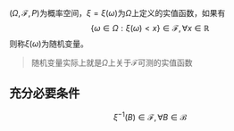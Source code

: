 $(\Omega, \mathscr F, P)$为概率空间，$\xi=\xi(\omega)$为$\Omega$上定义的实值函数，如果有
$$
\{\omega\in\Omega:\xi(\omega)<x\}\in \mathscr F, \forall x\in \mathbb R
$$
则称$\xi(\omega)$为随机变量。
>随机变量实际上就是$\Omega$上关于$\mathscr F$可测的实值函数

## 充分必要条件
$$
\xi^{-1}(B)\in \mathscr F, \forall B\in \mathscr B
$$

